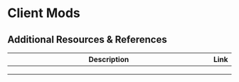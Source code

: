 # Client Mods



## Additional Resources & References

<table><thead><tr><th width="444.73828125">Description</th><th>Link</th></tr></thead><tbody><tr><td></td><td></td></tr><tr><td></td><td></td></tr><tr><td></td><td></td></tr></tbody></table>
